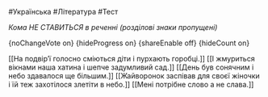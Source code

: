 #Українська #Література #Тест

*Кома НЕ СТАВИТЬСЯ в реченні (розділові знаки пропущені)*

{noChangeVote on}
{hideProgress on}
{shareEnable off}
{hideCount on}

[[На подвір’ї голосно сміються діти і пурхають горобці.]]
[[І жмуриться вікнами наша хатина і шепче задумливий сад.]]
[[День був сонячним і небо здавалося ще більшим.]]
[[Жайворонок заспівав для своєї жіночки і їй теж захотілося злетіти в небо.]]
[[Мені потрібне слово а не слава.]]

